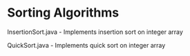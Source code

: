 # Sorting Algorithms

InsertionSort.java - Implements insertion sort on integer array

QuickSort.java - Implements quick sort on integer array